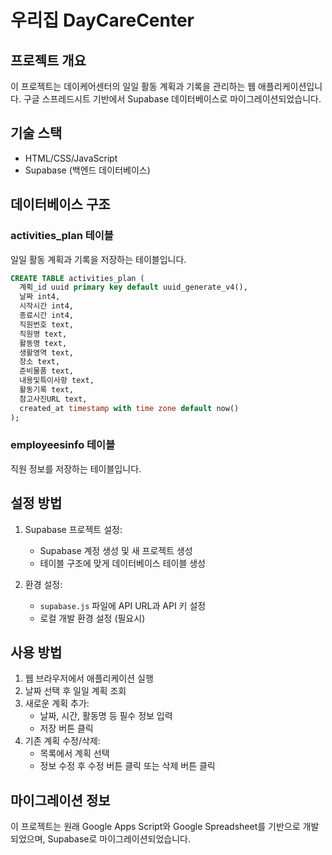 # 우리집 DayCareCenter

## 프로젝트 개요

이 프로젝트는 데이케어센터의 일일 활동 계획과 기록을 관리하는 웹 애플리케이션입니다. 구글 스프레드시트 기반에서 Supabase 데이터베이스로 마이그레이션되었습니다.

## 기술 스택

- HTML/CSS/JavaScript
- Supabase (백엔드 데이터베이스)

## 데이터베이스 구조

### activities_plan 테이블

일일 활동 계획과 기록을 저장하는 테이블입니다.

```sql
CREATE TABLE activities_plan (
  계획_id uuid primary key default uuid_generate_v4(),
  날짜 int4,
  시작시간 int4,
  종료시간 int4,
  직원번호 text,
  직원명 text,
  활동명 text,
  생활영역 text,
  장소 text,
  준비물품 text,
  내용및특이사항 text,
  활동기록 text,
  참고사진URL text,
  created_at timestamp with time zone default now()
);
```

### employeesinfo 테이블

직원 정보를 저장하는 테이블입니다.

## 설정 방법

1. Supabase 프로젝트 설정:

   - Supabase 계정 생성 및 새 프로젝트 생성
   - 테이블 구조에 맞게 데이터베이스 테이블 생성

2. 환경 설정:
   - `supabase.js` 파일에 API URL과 API 키 설정
   - 로컬 개발 환경 설정 (필요시)

## 사용 방법

1. 웹 브라우저에서 애플리케이션 실행
2. 날짜 선택 후 일일 계획 조회
3. 새로운 계획 추가:
   - 날짜, 시간, 활동명 등 필수 정보 입력
   - 저장 버튼 클릭
4. 기존 계획 수정/삭제:
   - 목록에서 계획 선택
   - 정보 수정 후 수정 버튼 클릭 또는 삭제 버튼 클릭

## 마이그레이션 정보

이 프로젝트는 원래 Google Apps Script와 Google Spreadsheet를 기반으로 개발되었으며, Supabase로 마이그레이션되었습니다.
